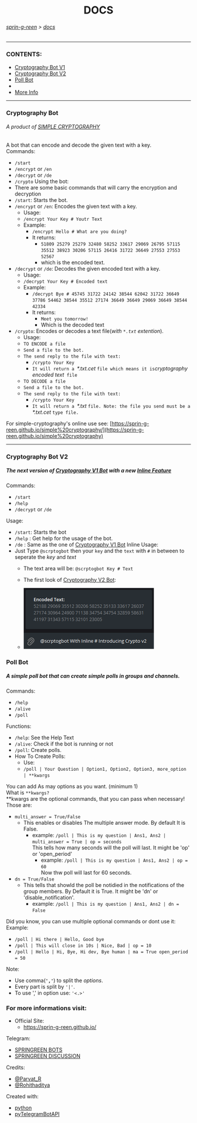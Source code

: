 <h1 align='center'>DOCS</h1>

###### [sprin-g-reen](../) > [docs](../docs/)

<hr>

### CONTENTS:
  - [Cryptography Bot V1](#cryptography-bot)
  - [Cryptography Bot V2](#cryptography-bot-V2)
  - [Poll Bot](#poll-bot)
  - []()
  - [More Info](#For-more-informations-visit:)


<hr>

  
### Cryptography Bot
###### A product of [SIMPLE CRYPTOGRAPHY](https://github.com/Parvat-web-dev/Simple-Cryptography)

A bot that can encode and decode the given text with a key.<br>
Commands:
  - `/start`
  - `/encrypt` or `/en`
  - `/decrypt` or `/de`
  - `/crypto`
Using the bot:
  - There are some basic commands that will carry the encryption and decryption
  - `/start`: Starts the bot.
  - `/encrypt` or `/en`: Encodes the given text with a key.
    - Usage:
    - `/encrypt Your Key # Youtr Text`
    - Example:
      - `/encrypt Hello # What are you doing?`
      - It returns:
        - `51809 25279 25279 32480 58252 33617 29069 26795 57115 35512 38923 30206 57115 26416 31722 36649 27553 27553 52567`
        - which is the encoded text.
  - `/decrypt` or `/de`: Decodes the given encoded text with a key.
    - Usage:
    - `/decrypt Your Key # Encoded text`
    - Example:
      -  `/decrypt Bye # 45745 31722 24142 38544 62042 31722 36649 37786 54462 38544 35512 27174 36649 36649 29069 36649 38544 42334`
      -  It returns:
         -  `Meet you tomorrow!`
         -  Which is the decoded text
  - `/crypto`: Encodes or decodes a text file(_with `*.txt` extention_).
    - Usage:
    - `TO ENCODE a file`
    - `Send a file to the bot.`
    - `The send reply to the file with text:`
      - `/crypto Your Key`
      - `It will return a `_*.txt.cet_ ` file which means it is `_cryptography encoded text_` file`
    - `TO DECODE a file`
    - `Send a file to the bot.`
    - `The send reply to the file with text:`
      - `/crypto Your Key`
      - `It will return a `_*.txt_ `file. Note: the file you send must be a `_*.txt.cet_ `type file.`
 
 
For simple-cryptography's online use see: [https://sprin-g-reen.github.io/simple%20cryptography/](https://sprin-g-reen.github.io/simple%20cryptography)


<hr>


### Cryptography Bot V2
##### The next version of [Cryptography V1 Bot](https://telegram.me/simple-cryptography) with a new [Inline Feature]()

Commands:
  - `/start`
  - `/help`
  - `/decrypt` or `/de`

Usage:
  - `/start`: Starts the bot
  - `/help` : Get help for the usage of the bot.
  - `/de`   : Same as the one of [Cryptography V1 Bot](#cryptography-bot)
Inline Usage:
  - Just Type `@scrptogbot` then your `key` and the `text` with `#` in between to seperate the _key_ and _text_
    - The text area will be: `@scrptogbot Key # Text`
    - The first look of [Cryptography V2 Bot](https://telegram.me/scrptogbot):


      <li> <img src="../images/simple-cryptography-first-look.png"></img></li>
    

### Poll Bot
##### A simple poll bot that can create simple polls in groups and channels.

Commands:
  - `/help`
  - `/alive`
  - `/poll`

Functions:
  - `/help`:
    See the Help Text
  - `/alive`:
    Check if the bot is running or not
  - `/poll`:
    Create polls.
  - How To Create Polls:
    - Use:
    - `/poll | Your Question | Option1, Option2, Option3, more_option | **kwargs`

You can add As may options as you want. (minimum 1)<br>
What is `**kwargs?`<br>
**kwargs are the optional commands, that you can pass when necessary!
Those are:
  - `multi_answer = True/False`
    - This enables or disables The multiple answer mode. By   default It is False.
      - example:
            `/poll | This is my question | Ans1, Ans2 | multi_answer = True | op = seconds`<br>
        This tells how many seconds will the poll will last.
        It might be 'op' or 'open_period'
        - example:
            `/poll | This is my question | Ans1, Ans2 | op = 60`<br>
            Now thw poll will last for 60 seconds.
  - `dn = True/False`
    - This tells that showld the poll be notidied in the notifications of the group members. By Default it is True. It might be 'dn' or 'disable_notification'.
      - example:
            `/poll | This is my question | Ans1, Ans2 | dn = False`

Did you know, you can use multiple optional commands or dont use it:
Example:
  - `/poll | Hi there | Hello, Good bye`
  - `/poll | This will close in 10s | Nice, Bad | op = 10`
  - `/poll | Hello | Hi, Bye, Hi dev, Bye human | ma = True open_period = 50`

Note:
  - Use comma(**`','`**) to split the _options_.
  - Every part is split by `'|'`.
  - To use ',' in option use: `'<.>'`



### For more informations visit:
  - Official Site:
    - https://sprin-g-reen.github.io/

  Telegram:
  - [SPRINGREEN BOTS](https://telegram.me/venilabots)
  - [SPRINGREEN DISCUSSION](https://telegram.me/venilabots)
  
  Credits:
  - [@Parvat_R](https://telegram.me/Parvat_R)
  - [@Rohithaditya](https://telegram.me/Rohithaditya)

Created with:
  - [python](https://python.org/)
  - [pyTelegramBotAPI](https://pypi.org/project/pyTelegramBotAPI/)